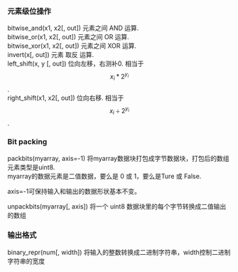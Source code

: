 ### 元素级位操作

bitwise\_and\(x1, x2\[, out\]\)    元素之间 AND 运算.  
bitwise\_or\(x1, x2\[, out\]\)      元素之间 OR 运算.  
bitwise\_xor\(x1, x2\[, out\]\)    元素之间 XOR 运算.  
invert\(x\[, out\]\)                      元素 取反 运算.  
left\_shift\(x, y \[, out\]\)            位向左移，右测补0.  相当于$$x_i * 2^{y_i}$$.  
right\_shift\(x1, x2\[, out\]\)       位向右移.  相当于$$x_i \div 2^{y_i}$$.

### Bit packing

packbits\(myarray, axis=-1\)        将myarray数据块打包成字节数据块，打包后的数组元素类型是uint8.  
myarray的数据元素是二值数据，要么是 0 或 1，要么是Ture 或 False. 

axis=-1可保持输入和输出的数据形状基本不变。

unpackbits\(myarray\[, axis\]\)    将一个 uint8 数据块里的每个字节转换成二值输出的数组

### 输出格式

binary\_repr\(num\[, width\]\)    将输入的整数转换成二进制字符串，width控制二进制字符串的宽度


